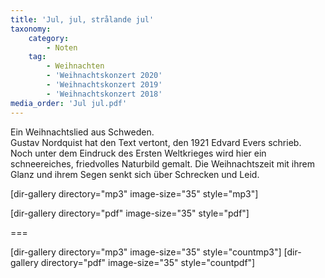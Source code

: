 ```yaml
---
title: 'Jul, jul, strålande jul'
taxonomy:
    category:
        - Noten
    tag:
        - Weihnachten
        - 'Weihnachtskonzert 2020'
        - 'Weihnachtskonzert 2019'
        - 'Weihnachtskonzert 2018'
media_order: 'Jul jul.pdf'
---
```


Ein Weihnachtslied aus Schweden.  
Gustav Nordquist hat den Text vertont, den 1921 Edvard Evers schrieb.
Noch unter dem Eindruck des Ersten Weltkrieges wird hier ein schneereiches, friedvolles Naturbild gemalt.
Die Weihnachtszeit mit ihrem Glanz und ihrem Segen senkt sich über Schrecken und Leid.

[dir-gallery directory="mp3" image-size="35" style="mp3"]

[dir-gallery directory="pdf" image-size="35" style="pdf"]

===

[dir-gallery directory="mp3" image-size="35" style="countmp3"]
[dir-gallery directory="pdf" image-size="35" style="countpdf"]